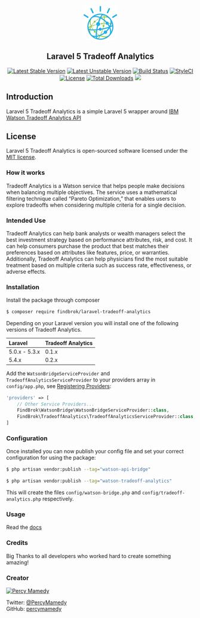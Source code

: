 <p align="center">
	<img src="https://raw.githubusercontent.com/findbrok/art-work/master/packages/laravel-tradeoff-analytics/laravel-tradeoff-analytics.png">
</p>

<h2 align="center">
   Laravel 5 Tradeoff Analytics 
</h2>

<p align="center">
    <a href="https://packagist.org/packages/findbrok/laravel-tradeoff-analytics"><img src="https://poser.pugx.org/findbrok/laravel-tradeoff-analytics/v/stable" alt="Latest Stable Version"></a>
    <a href="https://packagist.org/packages/findbrok/laravel-tradeoff-analytics"><img src="https://poser.pugx.org/findbrok/laravel-tradeoff-analytics/v/unstable" alt="Latest Unstable Version"></a>
    <a href="https://travis-ci.org/findbrok/laravel-tradeoff-analytics"><img src="https://travis-ci.org/findbrok/laravel-tradeoff-analytics.svg?branch=master" alt="Build Status"></a>
    <a href="https://styleci.io/repos/59981815"><img src="https://styleci.io/repos/59981815/shield?style=flat" alt="StyleCI"></a>
    <a href="https://packagist.org/packages/findbrok/laravel-tradeoff-analytics"><img src="https://poser.pugx.org/findbrok/laravel-tradeoff-analytics/license" alt="License"></a>
    <a href="https://packagist.org/packages/findbrok/laravel-tradeoff-analytics"><img src="https://poser.pugx.org/findbrok/laravel-tradeoff-analytics/downloads" alt="Total Downloads"></a>
    <a href="https://insight.sensiolabs.com/projects/f61e9357-250f-4816-b6c0-ae1ec0bcaa42" alt="medal"><img src="https://insight.sensiolabs.com/projects/f61e9357-250f-4816-b6c0-ae1ec0bcaa42/mini.png"></a>
</p>

## Introduction
Laravel 5 Tradeoff Analytics is a simple Laravel 5 wrapper around 
[IBM Watson Tradeoff Analytics API](http://www.ibm.com/smarterplanet/us/en/ibmwatson/developercloud/tradeoff-analytics.html)

## License
Laravel 5 Tradeoff Analytics is open-sourced software licensed under the [MIT license](http://opensource.org/licenses/MIT).

### How it works
Tradeoff Analytics is a Watson service that helps people make decisions when balancing multiple objectives. 
The service uses a mathematical filtering technique called “Pareto Optimization,” that enables users 
to explore tradeoffs when considering multiple criteria for a single decision.

### Intended Use
Tradeoff Analytics can help bank analysts or wealth managers select the best investment strategy 
based on performance attributes, risk, and cost. It can help consumers purchase the product 
that best matches their preferences based on attributes like features, price, or 
warranties. Additionally, Tradeoff Analytics can help physicians find the 
most suitable treatment based on multiple criteria such as success 
rate, effectiveness, or adverse effects.

### Installation
Install the package through composer

```bash
$ composer require findbrok/laravel-tradeoff-analytics
```

Depending on your Laravel version you will install one of the following
versions of Tradeoff Analytics.

 Laravel        | Tradeoff Analytics
:---------------|:------------------
 5.0.x - 5.3.x  | 0.1.x
 5.4.x          | 0.2.x

Add the ```WatsonBridgeServiceProvider``` and ```TradeoffAnalyticsServiceProvider``` to your providers array 
in ```config/app.php```, see [Registering Providers](https://laravel.com/docs/master/providers#registering-providers):

```php
'providers' => [
    // Other Service Providers...
    FindBrok\WatsonBridge\WatsonBridgeServiceProvider::class,
    FindBrok\TradeoffAnalytics\TradeoffAnalyticsServiceProvider::class,
]
```

### Configuration
Once installed you can now publish your config file and set your correct configuration for using the package:

```bash
$ php artisan vendor:publish --tag="watson-api-bridge"
```
```bash
$ php artisan vendor:publish --tag="watson-tradeoff-analytics"
```

This will create the files ```config/watson-bridge.php``` and ```config/tradeoff-analytics.php``` respectively.

### Usage
Read the [docs](https://github.com/findbrok/laravel-tradeoff-analytics/wiki)

### Credits
Big Thanks to all developers who worked hard to create something amazing!
 
### Creator
[![Percy Mamedy](https://img.shields.io/badge/Author-Percy%20Mamedy-orange.svg)](https://twitter.com/PercyMamedy)

Twitter: [@PercyMamedy](https://twitter.com/PercyMamedy)
<br/>
GitHub: [percymamedy](https://github.com/percymamedy)
